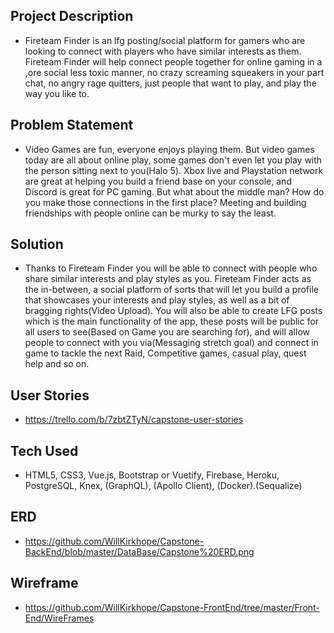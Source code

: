 ## Project Description ##
- Fireteam Finder is an lfg posting/social platform for gamers who are looking to connect with players who have similar interests as them. Fireteam Finder will help connect people together for online gaming in a ,ore social less toxic manner, no crazy screaming squeakers in your part chat, no angry rage quitters, just people that want to play, and play the way you like to.

## Problem Statement ##
- Video Games are fun, everyone enjoys playing them. But video games today are all about online play, some games don't even let you play with the person sitting next to you(Halo 5). Xbox live and Playstation network are great at helping you build a friend base on your console, and Discord is great for PC gaming. But what about the middle man? How do you make those connections in the first place? Meeting and building friendships with people online can be murky to say the least.

## Solution ##
- Thanks to Fireteam Finder you will be able to connect with people who share similar interests and play styles as you. Fireteam Finder acts as the in-between, a social platform of sorts that will let you build a profile that showcases your interests and play styles, as well as a bit of bragging rights(Video Upload). You will also be able to create LFG posts which is the main functionality of the app, these posts will be public for all users to see(Based on Game you are searching for), and will allow people to connect with you via(Messaging stretch goal) and connect in game to tackle the next Raid, Competitive games, casual play, quest help and so on.

## User Stories ##
- https://trello.com/b/7zbtZTyN/capstone-user-stories

## Tech Used ##
- HTML5, CSS3, Vue.js, Bootstrap or Vuetify, Firebase, Heroku, PostgreSQL, Knex, (GraphQL), (Apollo Client), (Docker).(Sequalize)

## ERD ##
- https://github.com/WillKirkhope/Capstone-BackEnd/blob/master/DataBase/Capstone%20ERD.png

## Wireframe ##
- https://github.com/WillKirkhope/Capstone-FrontEnd/tree/master/Front-End/WireFrames
